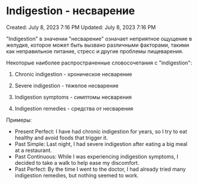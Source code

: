 # Indigestion - несварение

Created: July 8, 2023 7:16 PM
Updated: July 8, 2023 7:16 PM

"Indigestion" в значении "несварение" означает неприятное ощущение в желудке, которое может быть вызвано различными факторами, такими как неправильное питание, стресс и другие проблемы пищеварения.

Некоторые наиболее распространенные словосочетания с "indigestion":

1. Chronic indigestion - хроническое несварение

2. Severe indigestion - тяжелое несварение

3. Indigestion symptoms - симптомы несварения

4. Indigestion remedies - средства от несварения

Примеры:

- Present Perfect: I have had chronic indigestion for years, so I try to eat healthy and avoid foods that trigger it.
- Past Simple: Last night, I had severe indigestion after eating a big meal at a restaurant.
- Past Continuous: While I was experiencing indigestion symptoms, I decided to take a walk to help ease my discomfort.
- Past Perfect: By the time I went to the doctor, I had already tried many indigestion remedies, but nothing seemed to work.
